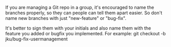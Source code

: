 If you are managing a Git repo in a group, it's encouraged to name the
branches properly, so they can people can tell them apart easier.
So don't name new branches with just "new-feature" or "bug-fix".

It's better to sign them with your initials and also name them with the
feature you added or bugfix you implemented. For example:
git checkout -b jku/bug-fix-usermanagement
